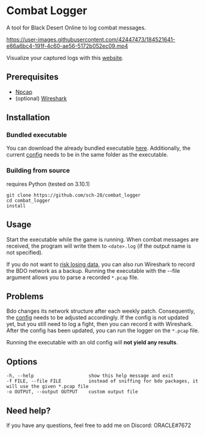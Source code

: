 # Combat Logger
A tool for Black Desert Online to log combat messages.

https://user-images.githubusercontent.com/42447473/184521641-e66a6bc4-191f-4c60-ae56-5172b052ec09.mp4

Visualize your captured logs with this [website](http://war-analyzer.oracle-tools.site/).
## Prerequisites
- [Npcap](https://npcap.com/#download)
- (optional) [Wireshark](https://www.wireshark.org/download.html)

## Installation
### Bundled executable
You can download the already bundled executable [here](https://github.com/sch-28/combat_logger/releases).
Additionally, the current [config](https://github.com/sch-28/combat_logger/blob/main/config.ini) needs to be in the same folder as the executable.

### Building from source
requires Python (tested on 3.10.1)
```
git clone https://github.com/sch-28/combat_logger
cd combat_logger
install
```

## Usage

Start the executable while the game is running.
When combat messages are received, the program will write them to `<date>.log` (if the output name is not specified).

If you do not want to [risk losing data](#problems), you can also run Wireshark to record the BDO network as a backup.
Running the executable with the --file argument allows you to parse a recorded `*.pcap` file.

## Problems
Bdo changes its network structure after each weekly patch. Consequently, the [config](https://github.com/sch-28/combat_logger/blob/main/config.ini) needs to be adjusted accordingly.
If the config is not updated yet, but you still need to log a fight, then you can record it with Wireshark. After the config has been updated, you can run the logger on the `*.pcap` file.

Running the executable with an old config will **not yield any results**.
## Options
```
-h, --help                    show this help message and exit
-f FILE, --file FILE          instead of sniffing for bdo packages, it will use the given *.pcap file
-o OUTPUT, --output OUTPUT    custom output file    
```
## Need help?
If you have any questions, feel free to add me on Discord: ORACLE#7672
